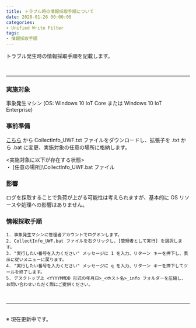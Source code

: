 ```yaml
---
title: トラブル時の情報採取手順について
date: 2020-01-26 00:00:00
categories:
- Unified Write Filter
tags:
- 情報採取手順
---
```


トラブル発生時の情報採取手順を記載します。
<!-- more -->
<br>

***
### 実施対象
事象発生マシン (OS: Windows 10 IoT Core または Windows 10 IoT Enterprise)  

### 事前準備
[こちら](https://jpiotblog.github.io/files/CollectInfo_UWF.txt "CollectInfo_UWF.txt") から CollectInfo_UWF.txt ファイルをダウンロードし、拡張子を .txt から .bat に変更、実施対象の任意の場所に格納します。  

<実施対象に以下が存在する状態>  
・ [任意の場所]\CollectInfo_UWF.bat ファイル

### 影響
ログを採取することで負荷が上がる可能性は考えられますが、基本的に OS リソースや処理への影響はありません。  

### 情報採取手順
    1. 事象発生マシンに管理者アカウントでログオンします。
    2. CollectInfo_UWF.bat ファイルを右クリックし、[管理者として実行] を選択します。
    3. "実行したい番号を入力ください" メッセージに 1 を入力、リターン キーを押下し、表示に従いメニューに戻ります。
    4. "実行したい番号を入力ください" メッセージに q を入力、リターン キーを押下してツールを終了します。
    5. デスクトップ上 <YYYYMMDD 形式の年月日>_<ホスト名>_info フォルダーを圧縮し、お問い合わせいただく際にご提供ください。  
<br>

***
<br>
※ 現在更新中です。
